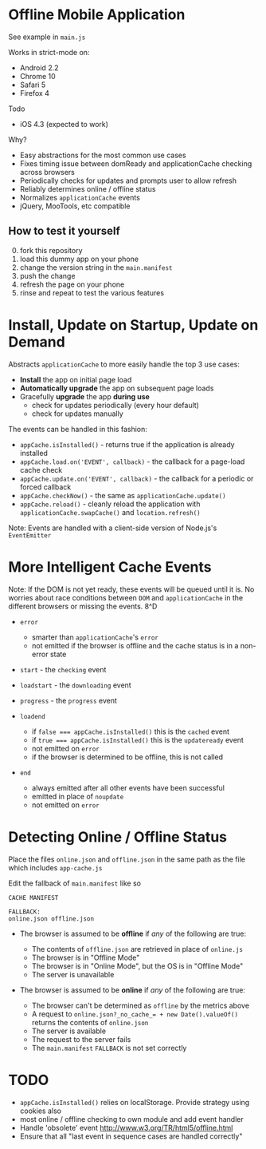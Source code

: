 Offline Mobile Application
====

See example in `main.js`

Works in strict-mode on:

  * Android 2.2
  * Chrome 10
  * Safari 5
  * Firefox 4

Todo

  * iOS 4.3 (expected to work)

Why?

  * Easy abstractions for the most common use cases
  * Fixes timing issue between domReady and applicationCache checking across browsers
  * Periodically checks for updates and prompts user to allow refresh
  * Reliably determines online / offline status
  * Normalizes `applicationCache` events
  * jQuery, MooTools, etc compatible

How to test it yourself
----

  0. fork this repository
  0. load this dummy app on your phone
  0. change the version string in the `main.manifest`
  0. push the change
  0. refresh the page on your phone
  0. rinse and repeat to test the various features

Install, Update on Startup, Update on Demand
====

Abstracts `applicationCache` to more easily handle the top 3 use cases:

  * **Install** the app on initial page load
  * **Automatically upgrade** the app on subsequent page loads
  * Gracefully **upgrade** the app **during use**
    * check for updates periodically (every hour default)
    * check for updates manually


The events can be handled in this fashion:

  * `appCache.isInstalled()` - returns true if the application is already installed
  * `appCache.load.on('EVENT', callback)` - the callback for a page-load cache check
  * `appCache.update.on('EVENT', callback)` - the callback for a periodic or forced callback
  * `appCache.checkNow()` - the same as `applicationCache.update()`
  * `appCache.reload()` - cleanly reload the application with `applicationCache.swapCache()` and `location.refresh()`

Note: Events are handled with a client-side version of Node.js's `EventEmitter`

More Intelligent Cache Events
====

Note: If the DOM is not yet ready, these events will be queued until it is. No worries about race conditions between `DOM` and `applicationCache` in the different browsers or missing the events. 8^D

  * `error`
    * smarter than `applicationCache`'s `error`
    * not emitted if the browser is offline and the cache status is in a non-error state

  * `start` - the `checking` event

  * `loadstart` - the `downloading` event

  * `progress` - the `progress` event

  * `loadend`
    * if `false === appCache.isInstalled()` this is the `cached` event
    * if `true === appCache.isInstalled()` this is the `updateready` event
    * not emitted on `error`
    * if the browser is determined to be offline, this is not called

  * `end`
    * always emitted after all other events have been successful
    * emitted in place of `noupdate`
    * not emitted on `error`

Detecting Online / Offline Status
====

Place the files `online.json` and `offline.json` in the same path as the file which includes `app-cache.js`

Edit the fallback of `main.manifest` like so

    CACHE MANIFEST

    FALLBACK:
    online.json offline.json

  * The browser is assumed to be **offline** if *any* of the following are true:
    * The contents of `offline.json` are retrieved in place of `online.js`
    * The browser is in "Offline Mode"
    * The browser is in "Online Mode", but the OS is in "Offline Mode"
    * The server is unavailable

  * The browser is assumed to be **online** if *any* of the following are true:
    * The browser can't be determined as `offline` by the metrics above
    * A request to `online.json?_no_cache_= + new Date().valueOf()` returns the contents of `online.json`
    * The server is available
    * The request to the server fails
    * The `main.manifest` `FALLBACK` is not set correctly

TODO
====

 * `appCache.isInstalled()` relies on localStorage. Provide strategy using cookies also
 * most online / offline checking to own module and add event handler
 * Handle 'obsolete' event http://www.w3.org/TR/html5/offline.html
  * Ensure that all "last event in sequence cases are handled correctly"
